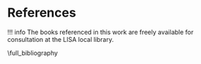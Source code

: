 # References

!!! info
    The books referenced in this work are freely available for consultation at the LISA local library.
    
\full_bibliography
